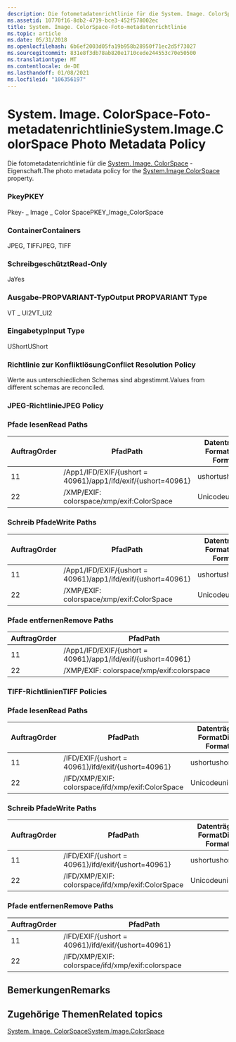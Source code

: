 ```yaml
---
description: Die fotometadatenrichtlinie für die System. Image. ColorSpace-Eigenschaft.
ms.assetid: 10770f16-8db2-4719-bce3-452f578002ec
title: System. Image. ColorSpace-Foto-metadatenrichtlinie
ms.topic: article
ms.date: 05/31/2018
ms.openlocfilehash: 6b6ef2003d05fa19b958b28950f71ec2d5f73027
ms.sourcegitcommit: 831e8f3db78ab820e1710cede244553c70e50500
ms.translationtype: MT
ms.contentlocale: de-DE
ms.lasthandoff: 01/08/2021
ms.locfileid: "106356197"
---
```

# <a name="systemimagecolorspace-photo-metadata-policy"></a><span data-ttu-id="53cee-103">System. Image. ColorSpace-Foto-metadatenrichtlinie</span><span class="sxs-lookup"><span data-stu-id="53cee-103">System.Image.ColorSpace Photo Metadata Policy</span></span>

<span data-ttu-id="53cee-104">Die fotometadatenrichtlinie für die [System. Image. ColorSpace](../properties/props-system-image-colorspace.md) -Eigenschaft.</span><span class="sxs-lookup"><span data-stu-id="53cee-104">The photo metadata policy for the [System.Image.ColorSpace](../properties/props-system-image-colorspace.md) property.</span></span>

### <a name="pkey"></a><span data-ttu-id="53cee-105">Pkey</span><span class="sxs-lookup"><span data-stu-id="53cee-105">PKEY</span></span>

<span data-ttu-id="53cee-106">Pkey- \_ Image \_ Color Space</span><span class="sxs-lookup"><span data-stu-id="53cee-106">PKEY\_Image\_ColorSpace</span></span>

### <a name="containers"></a><span data-ttu-id="53cee-107">Container</span><span class="sxs-lookup"><span data-stu-id="53cee-107">Containers</span></span>

<span data-ttu-id="53cee-108">JPEG, TIFF</span><span class="sxs-lookup"><span data-stu-id="53cee-108">JPEG, TIFF</span></span>

### <a name="read-only"></a><span data-ttu-id="53cee-109">Schreibgeschützt</span><span class="sxs-lookup"><span data-stu-id="53cee-109">Read-Only</span></span>

<span data-ttu-id="53cee-110">Ja</span><span class="sxs-lookup"><span data-stu-id="53cee-110">Yes</span></span>

### <a name="output-propvariant-type"></a><span data-ttu-id="53cee-111">Ausgabe-PROPVARIANT-Typ</span><span class="sxs-lookup"><span data-stu-id="53cee-111">Output PROPVARIANT Type</span></span>

<span data-ttu-id="53cee-112">VT \_ UI2</span><span class="sxs-lookup"><span data-stu-id="53cee-112">VT\_UI2</span></span>

### <a name="input-type"></a><span data-ttu-id="53cee-113">Eingabetyp</span><span class="sxs-lookup"><span data-stu-id="53cee-113">Input Type</span></span>

<span data-ttu-id="53cee-114">UShort</span><span class="sxs-lookup"><span data-stu-id="53cee-114">UShort</span></span>

### <a name="conflict-resolution-policy"></a><span data-ttu-id="53cee-115">Richtlinie zur Konfliktlösung</span><span class="sxs-lookup"><span data-stu-id="53cee-115">Conflict Resolution Policy</span></span>

<span data-ttu-id="53cee-116">Werte aus unterschiedlichen Schemas sind abgestimmt.</span><span class="sxs-lookup"><span data-stu-id="53cee-116">Values from different schemas are reconciled.</span></span>

### <a name="jpeg-policy"></a><span data-ttu-id="53cee-117">JPEG-Richtlinie</span><span class="sxs-lookup"><span data-stu-id="53cee-117">JPEG Policy</span></span>

### <a name="read-paths"></a><span data-ttu-id="53cee-118">Pfade lesen</span><span class="sxs-lookup"><span data-stu-id="53cee-118">Read Paths</span></span>



| <span data-ttu-id="53cee-119">Auftrag</span><span class="sxs-lookup"><span data-stu-id="53cee-119">Order</span></span> | <span data-ttu-id="53cee-120">Pfad</span><span class="sxs-lookup"><span data-stu-id="53cee-120">Path</span></span>                          | <span data-ttu-id="53cee-121">Datenträger Format</span><span class="sxs-lookup"><span data-stu-id="53cee-121">Disk Format</span></span> |
|-------|-------------------------------|-------------|
| <span data-ttu-id="53cee-122">1</span><span class="sxs-lookup"><span data-stu-id="53cee-122">1</span></span>     | <span data-ttu-id="53cee-123">/App1/IFD/EXIF/{ushort = 40961}</span><span class="sxs-lookup"><span data-stu-id="53cee-123">/app1/ifd/exif/{ushort=40961}</span></span> | <span data-ttu-id="53cee-124">ushort</span><span class="sxs-lookup"><span data-stu-id="53cee-124">ushort</span></span>      |
| <span data-ttu-id="53cee-125">2</span><span class="sxs-lookup"><span data-stu-id="53cee-125">2</span></span>     | <span data-ttu-id="53cee-126">/XMP/EXIF: colorspace</span><span class="sxs-lookup"><span data-stu-id="53cee-126">/xmp/exif:ColorSpace</span></span>          | <span data-ttu-id="53cee-127">Unicode</span><span class="sxs-lookup"><span data-stu-id="53cee-127">unicode</span></span>     |



 

### <a name="write-paths"></a><span data-ttu-id="53cee-128">Schreib Pfade</span><span class="sxs-lookup"><span data-stu-id="53cee-128">Write Paths</span></span>



| <span data-ttu-id="53cee-129">Auftrag</span><span class="sxs-lookup"><span data-stu-id="53cee-129">Order</span></span> | <span data-ttu-id="53cee-130">Pfad</span><span class="sxs-lookup"><span data-stu-id="53cee-130">Path</span></span>                          | <span data-ttu-id="53cee-131">Datenträger Format</span><span class="sxs-lookup"><span data-stu-id="53cee-131">Disk Format</span></span> |
|-------|-------------------------------|-------------|
| <span data-ttu-id="53cee-132">1</span><span class="sxs-lookup"><span data-stu-id="53cee-132">1</span></span>     | <span data-ttu-id="53cee-133">/App1/IFD/EXIF/{ushort = 40961}</span><span class="sxs-lookup"><span data-stu-id="53cee-133">/app1/ifd/exif/{ushort=40961}</span></span> | <span data-ttu-id="53cee-134">ushort</span><span class="sxs-lookup"><span data-stu-id="53cee-134">ushort</span></span>      |
| <span data-ttu-id="53cee-135">2</span><span class="sxs-lookup"><span data-stu-id="53cee-135">2</span></span>     | <span data-ttu-id="53cee-136">/XMP/EXIF: colorspace</span><span class="sxs-lookup"><span data-stu-id="53cee-136">/xmp/exif:ColorSpace</span></span>          | <span data-ttu-id="53cee-137">Unicode</span><span class="sxs-lookup"><span data-stu-id="53cee-137">unicode</span></span>     |



 

### <a name="remove-paths"></a><span data-ttu-id="53cee-138">Pfade entfernen</span><span class="sxs-lookup"><span data-stu-id="53cee-138">Remove Paths</span></span>



| <span data-ttu-id="53cee-139">Auftrag</span><span class="sxs-lookup"><span data-stu-id="53cee-139">Order</span></span> | <span data-ttu-id="53cee-140">Pfad</span><span class="sxs-lookup"><span data-stu-id="53cee-140">Path</span></span>                          |
|-------|-------------------------------|
| <span data-ttu-id="53cee-141">1</span><span class="sxs-lookup"><span data-stu-id="53cee-141">1</span></span>     | <span data-ttu-id="53cee-142">/App1/IFD/EXIF/{ushort = 40961}</span><span class="sxs-lookup"><span data-stu-id="53cee-142">/app1/ifd/exif/{ushort=40961}</span></span> |
| <span data-ttu-id="53cee-143">2</span><span class="sxs-lookup"><span data-stu-id="53cee-143">2</span></span>     | <span data-ttu-id="53cee-144">/XMP/EXIF: colorspace</span><span class="sxs-lookup"><span data-stu-id="53cee-144">/xmp/exif:colorspace</span></span>          |



 

### <a name="tiff-policies"></a><span data-ttu-id="53cee-145">TIFF-Richtlinien</span><span class="sxs-lookup"><span data-stu-id="53cee-145">TIFF Policies</span></span>

### <a name="read-paths"></a><span data-ttu-id="53cee-146">Pfade lesen</span><span class="sxs-lookup"><span data-stu-id="53cee-146">Read Paths</span></span>



| <span data-ttu-id="53cee-147">Auftrag</span><span class="sxs-lookup"><span data-stu-id="53cee-147">Order</span></span> | <span data-ttu-id="53cee-148">Pfad</span><span class="sxs-lookup"><span data-stu-id="53cee-148">Path</span></span>                     | <span data-ttu-id="53cee-149">Datenträger Format</span><span class="sxs-lookup"><span data-stu-id="53cee-149">Disk Format</span></span> |
|-------|--------------------------|-------------|
| <span data-ttu-id="53cee-150">1</span><span class="sxs-lookup"><span data-stu-id="53cee-150">1</span></span>     | <span data-ttu-id="53cee-151">/IFD/EXIF/{ushort = 40961}</span><span class="sxs-lookup"><span data-stu-id="53cee-151">/ifd/exif/{ushort=40961}</span></span> | <span data-ttu-id="53cee-152">ushort</span><span class="sxs-lookup"><span data-stu-id="53cee-152">ushort</span></span>      |
| <span data-ttu-id="53cee-153">2</span><span class="sxs-lookup"><span data-stu-id="53cee-153">2</span></span>     | <span data-ttu-id="53cee-154">/IFD/XMP/EXIF: colorspace</span><span class="sxs-lookup"><span data-stu-id="53cee-154">/ifd/xmp/exif:ColorSpace</span></span> | <span data-ttu-id="53cee-155">Unicode</span><span class="sxs-lookup"><span data-stu-id="53cee-155">unicode</span></span>     |



 

### <a name="write-paths"></a><span data-ttu-id="53cee-156">Schreib Pfade</span><span class="sxs-lookup"><span data-stu-id="53cee-156">Write Paths</span></span>



| <span data-ttu-id="53cee-157">Auftrag</span><span class="sxs-lookup"><span data-stu-id="53cee-157">Order</span></span> | <span data-ttu-id="53cee-158">Pfad</span><span class="sxs-lookup"><span data-stu-id="53cee-158">Path</span></span>                     | <span data-ttu-id="53cee-159">Datenträger Format</span><span class="sxs-lookup"><span data-stu-id="53cee-159">Disk Format</span></span> |
|-------|--------------------------|-------------|
| <span data-ttu-id="53cee-160">1</span><span class="sxs-lookup"><span data-stu-id="53cee-160">1</span></span>     | <span data-ttu-id="53cee-161">/IFD/EXIF/{ushort = 40961}</span><span class="sxs-lookup"><span data-stu-id="53cee-161">/ifd/exif/{ushort=40961}</span></span> | <span data-ttu-id="53cee-162">ushort</span><span class="sxs-lookup"><span data-stu-id="53cee-162">ushort</span></span>      |
| <span data-ttu-id="53cee-163">2</span><span class="sxs-lookup"><span data-stu-id="53cee-163">2</span></span>     | <span data-ttu-id="53cee-164">/IFD/XMP/EXIF: colorspace</span><span class="sxs-lookup"><span data-stu-id="53cee-164">/ifd/xmp/exif:ColorSpace</span></span> | <span data-ttu-id="53cee-165">Unicode</span><span class="sxs-lookup"><span data-stu-id="53cee-165">unicode</span></span>     |



 

### <a name="remove-paths"></a><span data-ttu-id="53cee-166">Pfade entfernen</span><span class="sxs-lookup"><span data-stu-id="53cee-166">Remove Paths</span></span>



| <span data-ttu-id="53cee-167">Auftrag</span><span class="sxs-lookup"><span data-stu-id="53cee-167">Order</span></span> | <span data-ttu-id="53cee-168">Pfad</span><span class="sxs-lookup"><span data-stu-id="53cee-168">Path</span></span>                     |
|-------|--------------------------|
| <span data-ttu-id="53cee-169">1</span><span class="sxs-lookup"><span data-stu-id="53cee-169">1</span></span>     | <span data-ttu-id="53cee-170">/IFD/EXIF/{ushort = 40961}</span><span class="sxs-lookup"><span data-stu-id="53cee-170">/ifd/exif/{ushort=40961}</span></span> |
| <span data-ttu-id="53cee-171">2</span><span class="sxs-lookup"><span data-stu-id="53cee-171">2</span></span>     | <span data-ttu-id="53cee-172">/IFD/XMP/EXIF: colorspace</span><span class="sxs-lookup"><span data-stu-id="53cee-172">/ifd/xmp/exif:colorspace</span></span> |



 

## <a name="remarks"></a><span data-ttu-id="53cee-173">Bemerkungen</span><span class="sxs-lookup"><span data-stu-id="53cee-173">Remarks</span></span>

## <a name="related-topics"></a><span data-ttu-id="53cee-174">Zugehörige Themen</span><span class="sxs-lookup"><span data-stu-id="53cee-174">Related topics</span></span>

<dl> <dt>

[<span data-ttu-id="53cee-175">System. Image. ColorSpace</span><span class="sxs-lookup"><span data-stu-id="53cee-175">System.Image.ColorSpace</span></span>](../properties/props-system-image-colorspace.md)
</dt> </dl>

 

 
